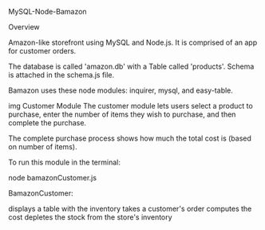 MySQL-Node-Bamazon

Overview

Amazon-like storefront using MySQL and Node.js. It is comprised of an app for customer orders. 

The database is called 'amazon.db' with a Table called 'products'. Schema is attached in the schema.js file.


Bamazon uses these node modules: inquirer, mysql, and easy-table.

img
Customer Module
The customer module lets users select a product to purchase, enter the number of items they wish to purchase, and then complete the purchase.

The complete purchase process shows how much the total cost is (based on number of items).


To run this module in the terminal:

node bamazonCustomer.js

BamazonCustomer:

displays a table with the inventory
takes a customer's order
computes the cost
depletes the stock from the store's inventory

